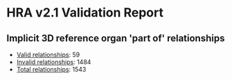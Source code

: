 
# HRA v2.1 Validation Report

## Implicit 3D reference organ 'part of' relationships

- [Valid relationships](valid-ref-organ-relations.csv): 59
- [Invalid relationships](invalid-ref-organ-relations.csv): 1484
- [Total relationships](ref-organ-relations.csv): 1543
